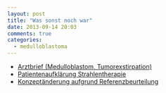 ```yaml
---
layout: post
title: "Was sonst noch war"
date: 2013-09-14 20:03
comments: true
categories:
  - medulloblastoma
---
```

* [Arztbrief (Medulloblastom, Tumorexstirpation)][arztbrief]
* [Patientenaufklärung Strahlentherapie][strahlentherapie]
* [Konzeptänderung aufgrund Referenzbeurteilung][referenzbeurteilung]

[arztbrief]: /mirror/arztbrief.pdf 
[strahlentherapie]: /mirror/strahlentherapie.pdf
[referenzbeurteilung]: /mirror/referenzbeurteilung.pdf

